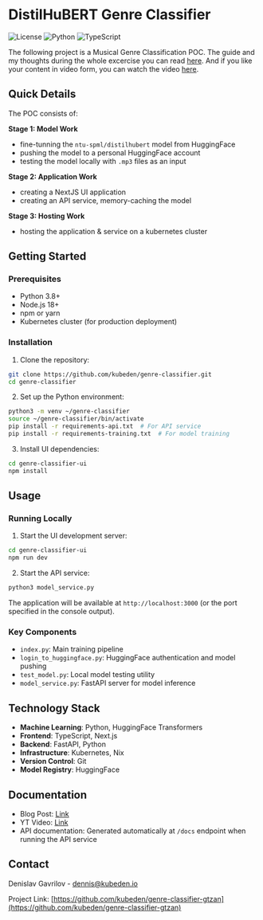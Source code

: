 # DistilHuBERT Genre Classifier

![License](https://img.shields.io/badge/license-MIT-blue.svg)
![Python](https://img.shields.io/badge/python-v3.8+-blue.svg)
![TypeScript](https://img.shields.io/badge/typescript-%5E5.0.0-blue)

The following project is a Musical Genre Classification POC. The guide and my thoughts during the whole excercise you can read [here](#). And if you like your content in video form, you can watch the video [here](#).

## Quick Details

The POC consists of:

**Stage 1: Model Work**

- fine-tunning the `ntu-spml/distilhubert` model from HuggingFace
- pushing the model to a personal HuggingFace account
- testing the model locally with `.mp3` files as an input

**Stage 2: Application Work**

- creating a NextJS UI application
- creating an API service, memory-caching the model

**Stage 3: Hosting Work**

- hosting the application & service on a kubernetes cluster

## Getting Started

### Prerequisites

- Python 3.8+
- Node.js 18+
- npm or yarn
- Kubernetes cluster (for production deployment)

### Installation

1. Clone the repository:
```bash
git clone https://github.com/kubeden/genre-classifier.git
cd genre-classifier
```

2. Set up the Python environment:
```bash
python3 -m venv ~/genre-classifier
source ~/genre-classifier/bin/activate
pip install -r requirements-api.txt  # For API service
pip install -r requirements-training.txt  # For model training
```

3. Install UI dependencies:
```bash
cd genre-classifier-ui
npm install
```

## Usage

### Running Locally

1. Start the UI development server:
```bash
cd genre-classifier-ui
npm run dev
```

2. Start the API service:
```bash
python3 model_service.py
```

The application will be available at `http://localhost:3000` (or the port specified in the console output).

### Key Components

- `index.py`: Main training pipeline
- `login_to_huggingface.py`: HuggingFace authentication and model pushing
- `test_model.py`: Local model testing utility
- `model_service.py`: FastAPI server for model inference

## Technology Stack

- **Machine Learning**: Python, HuggingFace Transformers
- **Frontend**: TypeScript, Next.js
- **Backend**: FastAPI, Python
- **Infrastructure**: Kubernetes, Nix
- **Version Control**: Git
- **Model Registry**: HuggingFace

## Documentation

- Blog Post: [Link](#)
- YT Video: [Link](#)
- API documentation: Generated automatically at `/docs` endpoint when running the API service

## Contact

Denislav Gavrilov - [dennis@kubeden.io](mailto:dennis@kubeden.io)

Project Link: [https://github.com/kubeden/genre-classifier-gtzan](https://github.com/kubeden/genre-classifier-gtzan)